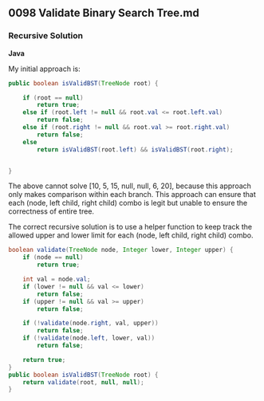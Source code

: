 ## 0098 Validate Binary Search Tree.md
### Recursive Solution
**Java**

My initial approach is:
```java
public boolean isValidBST(TreeNode root) {

    if (root == null)
        return true;
    else if (root.left != null && root.val <= root.left.val)
        return false;
    else if (root.right != null && root.val >= root.right.val)
        return false;
    else 
        return isValidBST(root.left) && isValidBST(root.right);


}
```
The above cannot solve [10, 5, 15, null, null, 6, 20], because this approach only makes comparison within each branch. This approach can ensure that each (node, left child, right child) combo is legit but unable to ensure the correctness of entire tree.

The correct recursive solution is to use a helper function to keep track the allowed upper and lower limit for each (node, left child, right child) combo.
```java
boolean validate(TreeNode node, Integer lower, Integer upper) {
    if (node == null)
        return true;

    int val = node.val;
    if (lower != null && val <= lower)
        return false;
    if (upper != null && val >= upper)
        return false;

    if (!validate(node.right, val, upper))
        return false;
    if (!validate(node.left, lower, val))
        return false;

    return true;    
}
public boolean isValidBST(TreeNode root) {
    return validate(root, null, null);
}
```
